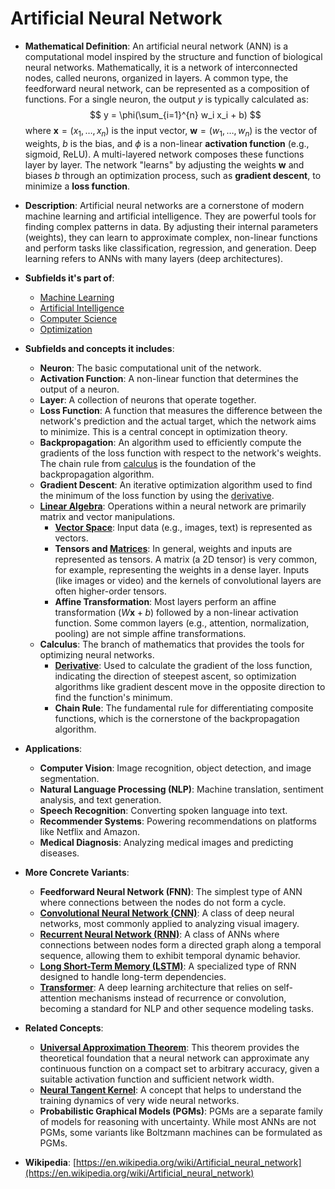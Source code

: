 # Artificial Neural Network

- **Mathematical Definition**: An artificial neural network (ANN) is a computational model inspired by the structure and function of biological neural networks. Mathematically, it is a network of interconnected nodes, called neurons, organized in layers. A common type, the feedforward neural network, can be represented as a composition of functions. For a single neuron, the output $y$ is typically calculated as:
$$ y = \phi(\sum_{i=1}^{n} w_i x_i + b) $$
  where $\mathbf{x} = (x_1, \dots, x_n)$ is the input vector, $\mathbf{w} = (w_1, \dots, w_n)$ is the vector of weights, $b$ is the bias, and $\phi$ is a non-linear **activation function** (e.g., sigmoid, ReLU). A multi-layered network composes these functions layer by layer. The network "learns" by adjusting the weights $\mathbf{w}$ and biases $b$ through an optimization process, such as **gradient descent**, to minimize a **loss function**.

- **Description**: Artificial neural networks are a cornerstone of modern machine learning and artificial intelligence. They are powerful tools for finding complex patterns in data. By adjusting their internal parameters (weights), they can learn to approximate complex, non-linear functions and perform tasks like classification, regression, and generation. Deep learning refers to ANNs with many layers (deep architectures).

- **Subfields it's part of**:
    - [Machine Learning](https://en.wikipedia.org/wiki/Machine_learning)
    - [Artificial Intelligence](https://en.wikipedia.org/wiki/Artificial_intelligence)
    - [Computer Science](https://en.wikipedia.org/wiki/Computer_science)
    - [Optimization](https://en.wikipedia.org/wiki/Mathematical_optimization)

- **Subfields and concepts it includes**:
    - **Neuron**: The basic computational unit of the network.
    - **Activation Function**: A non-linear function that determines the output of a neuron.
    - **Layer**: A collection of neurons that operate together.
    - **Loss Function**: A function that measures the difference between the network's prediction and the actual target, which the network aims to minimize. This is a central concept in optimization theory.
    - **Backpropagation**: An algorithm used to efficiently compute the gradients of the loss function with respect to the network's weights. The chain rule from [calculus](../../../pure_mathematics/analysis/derivative.md) is the foundation of the backpropagation algorithm.
    - **Gradient Descent**: An iterative optimization algorithm used to find the minimum of the loss function by using the [derivative](../../../pure_mathematics/analysis/derivative.md).
    - **[Linear Algebra](../../../pure_mathematics/linear_algebra/)**: Operations within a neural network are primarily matrix and vector manipulations.
        - **[Vector Space](../../../pure_mathematics/linear_algebra/vector_space.md)**: Input data (e.g., images, text) is represented as vectors.
        - **Tensors and [Matrices](../../../pure_mathematics/linear_algebra/matrix.md)**: In general, weights and inputs are represented as tensors. A matrix (a 2D tensor) is very common, for example, representing the weights in a dense layer. Inputs (like images or video) and the kernels of convolutional layers are often higher-order tensors.
        - **Affine Transformation**: Most layers perform an affine transformation ($W\mathbf{x} + b$) followed by a non-linear activation function. Some common layers (e.g., attention, normalization, pooling) are not simple affine transformations.
    - **Calculus**: The branch of mathematics that provides the tools for optimizing neural networks.
        - **[Derivative](../../../pure_mathematics/analysis/derivative.md)**: Used to calculate the gradient of the loss function, indicating the direction of steepest ascent, so optimization algorithms like gradient descent move in the opposite direction to find the function's minimum.
        - **Chain Rule**: The fundamental rule for differentiating composite functions, which is the cornerstone of the backpropagation algorithm.

- **Applications**:
    - **Computer Vision**: Image recognition, object detection, and image segmentation.
    - **Natural Language Processing (NLP)**: Machine translation, sentiment analysis, and text generation.
    - **Speech Recognition**: Converting spoken language into text.
    - **Recommender Systems**: Powering recommendations on platforms like Netflix and Amazon.
    - **Medical Diagnosis**: Analyzing medical images and predicting diseases.

- **More Concrete Variants**:
    - **Feedforward Neural Network (FNN)**: The simplest type of ANN where connections between the nodes do not form a cycle.
    - **[Convolutional Neural Network (CNN)](./cnn.md)**: A class of deep neural networks, most commonly applied to analyzing visual imagery.
    - **[Recurrent Neural Network (RNN)](./rnn.md)**: A class of ANNs where connections between nodes form a directed graph along a temporal sequence, allowing them to exhibit temporal dynamic behavior.
    - **[Long Short-Term Memory (LSTM)](./lstm.md)**: A specialized type of RNN designed to handle long-term dependencies.
    - **[Transformer](./transformer.md)**: A deep learning architecture that relies on self-attention mechanisms instead of recurrence or convolution, becoming a standard for NLP and other sequence modeling tasks.

- **Related Concepts**:
    - **[Universal Approximation Theorem](./universal_approximation_theorem.md)**: This theorem provides the theoretical foundation that a neural network can approximate any continuous function on a compact set to arbitrary accuracy, given a suitable activation function and sufficient network width.
    - **[Neural Tangent Kernel](./neural_tangent_kernel.md)**: A concept that helps to understand the training dynamics of very wide neural networks.
    - **Probabilistic Graphical Models (PGMs)**: PGMs are a separate family of models for reasoning with uncertainty. While most ANNs are not PGMs, some variants like Boltzmann machines can be formulated as PGMs.

- **Wikipedia**: [https://en.wikipedia.org/wiki/Artificial_neural_network](https://en.wikipedia.org/wiki/Artificial_neural_network)
